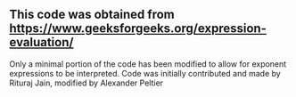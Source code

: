## This code was obtained from https://www.geeksforgeeks.org/expression-evaluation/ ##

Only a minimal portion of the code has been modified to allow for exponent expressions to be interpreted.
Code was initially contributed and made by Rituraj Jain, modified by Alexander Peltier